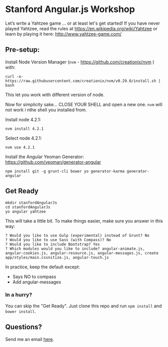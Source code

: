 # Stanford Angular.js Workshop

Let’s write a Yahtzee game ... or at least let's get started!
If you have never played Yahtzee, read the rules at https://en.wikipedia.org/wiki/Yahtzee or learn by playing it here: http://www.yahtzee-game.com/ 

## Pre-setup:

Install Node Version Manager (`nvm` - https://github.com/creationix/nvm ) with:

    curl -o- https://raw.githubusercontent.com/creationix/nvm/v0.29.0/install.sh | bash

This let you work with different version of node. 

Now for simplicity sake...
CLOSE YOUR SHELL and open a new one. 
`nvm` will not work i nthe shell you installed from.

Install node 4.2.1:

    nvm install 4.2.1

Select node 4.2.1:

    nvm use 4.2.1

Install the Angular Yeoman Generator: https://github.com/yeoman/generator-angular

    npm install git -g grunt-cli bower yo generator-karma generator-angular

## Get Ready

    mkdir stanfordAngularJs
    cd stanfordAngularJs
    yo angular yahtzee

This will take a little bit. 
To make things easier, make sure you answer in this way:    

    ? Would you like to use Gulp (experimental) instead of Grunt? No
    ? Would you like to use Sass (with Compass)? No
    ? Would you like to include Bootstrap? Yes
    ? Which modules would you like to include? angular-animate.js, angular-cookies.js, angular-resource.js, angular-messages.js, create app/styles/main.cssnitize.js, angular-touch.js
    
In practice, keep the default except: 
  * Says NO to compass 
  * Add angular-messages

### In a hurry? 
  You can skip the "Get Ready". Just clone this repo and run `npm install` and `bower install`.

## Questions?
  Send me an email [here](mailto:chris@allestelle.com).


